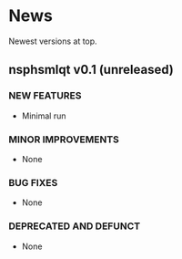 # News

Newest versions at top.

## nsphsmlqt v0.1 (unreleased)

### NEW FEATURES

 * Minimal run

### MINOR IMPROVEMENTS

 * None

### BUG FIXES

 * None

### DEPRECATED AND DEFUNCT

 * None

